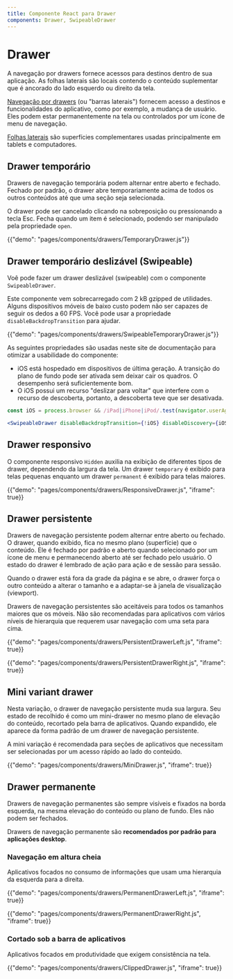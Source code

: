 ```yaml
---
title: Componente React para Drawer
components: Drawer, SwipeableDrawer
---
```


# Drawer

<p class="description">A navegação por drawers fornece acessos para destinos dentro de sua aplicação. As folhas laterais são locais contendo o conteúdo suplementar que é ancorado do lado esquerdo ou direito da tela.</p>

[Navegação por drawers](https://material.io/design/components/navigation-drawer.html) (ou "barras laterais") fornecem acesso a destinos e funcionalidades do aplicativo, como por exemplo, a mudança de usuário. Eles podem estar permanentemente na tela ou controlados por um ícone de menu de navegação.

[Folhas laterais](https://material.io/design/components/sheets-side.html) são superfícies complementares usadas principalmente em tablets e computadores.

## Drawer temporário

Drawers de navegação temporária podem alternar entre aberto e fechado. Fechado por padrão, o drawer abre temporariamente acima de todos os outros conteúdos até que uma seção seja selecionada.

O drawer pode ser cancelado clicando na sobreposição ou pressionando a tecla Esc. Fecha quando um item é selecionado, podendo ser manipulado pela propriedade `open`.

{{"demo": "pages/components/drawers/TemporaryDrawer.js"}}

## Drawer temporário deslizável (Swipeable)

Voê pode fazer um drawer deslizável (swipeable) com o componente `SwipeableDrawer`.

Este componente vem sobrecarregado com 2 kB gzipped de utilidades. Alguns dispositivos móveis de baixo custo podem não ser capazes de seguir os dedos a 60 FPS. Você pode usar a propriedade `disableBackdropTransition` para ajudar.

{{"demo": "pages/components/drawers/SwipeableTemporaryDrawer.js"}}

As seguintes propriedades são usadas neste site de documentação para otimizar a usabilidade do componente:

- iOS está hospedado em dispositivos de última geração. A transição do plano de fundo pode ser ativada sem deixar cair os quadros. O desempenho será suficientemente bom.
- O iOS possui um recurso "deslizar para voltar" que interfere com o recurso de descoberta, portanto, a descoberta teve que ser desativada.

```jsx
const iOS = process.browser && /iPad|iPhone|iPod/.test(navigator.userAgent);

<SwipeableDrawer disableBackdropTransition={!iOS} disableDiscovery={iOS} />
```

## Drawer responsivo

O componente responsivo `Hidden` auxilia na exibição de diferentes tipos de drawer, dependendo da largura da tela. Um drawer `temporary` é exibido para telas pequenas enquanto um drawer `permanent` é exibido para telas maiores.

{{"demo": "pages/components/drawers/ResponsiveDrawer.js", "iframe": true}}

## Drawer persistente

Drawers de navegação persistente podem alternar entre aberto ou fechado. O drawer, quando exibido, fica no mesmo plano (superfície) que o conteúdo. Ele é fechado por padrão e aberto quando selecionado por um ícone de menu e permanecendo aberto até ser fechado pelo usuário. O estado do drawer é lembrado de ação para ação e de sessão para sessão.

Quando o drawer está fora da grade da página e se abre, o drawer força o outro conteúdo a alterar o tamanho e a adaptar-se à janela de visualização (viewport).

Drawers de navegação persistentes são aceitáveis para todos os tamanhos maiores que os móveis. Não são recomendadas para aplicativos com vários níveis de hierarquia que requerem usar navegação com uma seta para cima.

{{"demo": "pages/components/drawers/PersistentDrawerLeft.js", "iframe": true}}

{{"demo": "pages/components/drawers/PersistentDrawerRight.js", "iframe": true}}

## Mini variant drawer

Nesta variação, o drawer de navegação persistente muda sua largura. Seu estado de recolhido é como um mini-drawer no mesmo plano de elevação do conteúdo, recortado pela barra de aplicativos. Quando expandido, ele aparece da forma padrão de um drawer de navegação persistente.

A mini variação é recomendada para seções de aplicativos que necessitam ser selecionadas por um acesso rápido ao lado do conteúdo.

{{"demo": "pages/components/drawers/MiniDrawer.js", "iframe": true}}

## Drawer permanente

Drawers de navegação permanentes são sempre visíveis e fixados na borda esquerda, na mesma elevação do conteúdo ou plano de fundo. Eles não podem ser fechados.

Drawers de navegação permanente são **recomendados por padrão para aplicações desktop**.

### Navegação em altura cheia

Aplicativos focados no consumo de informações que usam uma hierarquia da esquerda para a direita.

{{"demo": "pages/components/drawers/PermanentDrawerLeft.js", "iframe": true}}

{{"demo": "pages/components/drawers/PermanentDrawerRight.js", "iframe": true}}

### Cortado sob a barra de aplicativos

Aplicativos focados em produtividade que exigem consistência na tela.

{{"demo": "pages/components/drawers/ClippedDrawer.js", "iframe": true}}